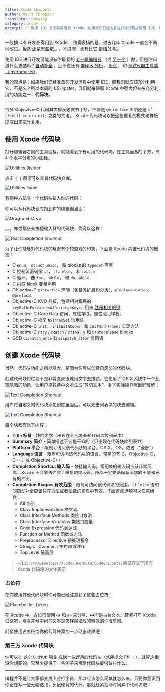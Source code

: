 ```yaml
---
title: Xcode Snippets
author: Mattt Thompson
translator: GWesley
category: Xcode
excerpt: "一般搞 iOS 开发都得用到 Xcode。如果我们已经准备在开发流程中使用 IDE，那我们就应该充分利用它，不是么？所以本周的 NSHipster，我们就来聊聊 Xcode 中强大但未被充分利用的功能之一：**代码块**。"
---
```


一般搞 iOS 开发都得用到 Xcode。 值得表扬的是，过去几年 Xcode 一直在不断地改进。当然 [还是有些坑...](http://www.textfromxcode.com) ，不过嘿 - 还有比它 [更糟的](http://www.eclipse.org) 呢。

使用 IDE 进行开发可能没有你最爱的 [老一辈编辑器](http://en.wikipedia.org/wiki/Vim_(text_editor)) （或 [另一个](http://en.wikipedia.org/wiki/Emacs) ）酷。但是你知道什么更酷吗？[自动补全](http://www.textfromxcode.com/post/24542673087) 。且不说还有 [编译 & 分析](http://clang-analyzer.llvm.org/xcode.html)， [断点](https://developer.apple.com/library/ios/recipes/xcode_help-source_editor/Creating，Disabling，andDeletingBreakpoints/Creating，Disabling，andDeletingBreakpoints.html)， 和 [测试仪器工具集（Instruments）](https://developer.apple.com/library/ios/DOCUMENTATION/DeveloperTools/Conceptual/InstrumentsUserGuide/InstrumentsQuickStart/InstrumentsQuickStart.html)。


我的观点是：如果我们已经准备在开发流程中使用 IDE，那我们就应该充分利用它，不是么？所以本周的 NSHipster，我们就来聊聊 Xcode 中强大但未被充分利用的功能之一：**代码块**。

---

很多 Objective-C 代码其实都没必要去手写，不管是 `@interface` 声明还是 `if (!self) return nil;` 之类的咒语。 Xcode 代码块可以把这些重复的模式和样板提取出来进行复用。

## 使用 Xcode 代码块

打开编辑器右侧的工具面板，就能看到所有可用的代码块。在工具面板的下方，有 4 个水平分布的小图标。

![Utilities Divider](http://nshipster.s3.amazonaws.com/xcode-snippet-utilities-divider.png)

点击 `{ }` 图标可以查看代码块仓库。

![Utilities Panel](http://nshipster.s3.amazonaws.com/xcode-snippet-utilties-panel.png)

有两种方法将一个代码块插入你的代码：

你可以从代码块仓库拖到你的编辑器里面：

![Drag-and-Drop](http://nshipster.s3.amazonaws.com/xcode-snippet-drag-and-drop.gif)

。。。亦或那些有快捷输入码的代码块，你可以这样：

![Text Completion Shortcut](http://nshipster.s3.amazonaws.com/xcode-snippet-text-completion-shortcut.gif)

为了让你能够对代码块的用途有个较直观的印象，下面是 Xcode 内置代码块的概览：

- C `enum`， `struct` `union`， 和 blocks 的 `typedef` 声明 
- C 控制流语句像 `if`， `if`...`else`， 和 `switch`
- C 循环， 像 `for`， `while`， 和 `do`...`while`
- C 内联 block 变量声明
- Objective-C `@interface` 声明（包括类扩展和分类），`@implementation`， `@protocol` 
- Objective-C KVO 样板，包括相对模糊的 `keyPathsForValuesAffecting<Key>`，用来 [注册相关的键](https://developer.apple.com/library/ios/DOCUMENTATION/Cocoa/Conceptual/KeyValueObserving/Articles/KVODependentKeys.html)
- Objective-C Core Data 访问，属性存取，属性验证样板。
- Objective-C 枚举 [`NSIndexSet`](http://nshipster.com/nsindexset/) 惯用语
- Objective-C `init`， `initWithCoder:` 和 `initWithFrame:` 实现方法
- Objective-C `@try` / `@catch` / `@finally` 和 `@autorelease` blocks
- GCD `dispatch_once` 和 `dispatch_after` 惯用语

## 创建 Xcode 代码块

当然，代码块功能之所以强大，是因为你可以创建自定义的代码块。

创建代码块的过程不是非常直观很难用文字去描述。它使用了 OS X 系统中一个比较隐晦的功能，让用户拖拽选中文本生成“剪切文本”。看下实际操作就很好理解：

![Text Completion Shortcut](http://nshipster.s3.amazonaws.com/xcode-snippet-create.gif)

用户将自定义的代码块添加到库里面后，可以双击列表中的块去编辑。

![Text Completion Shortcut](http://nshipster.s3.amazonaws.com/xcode-snippet-editor.png)

每个块都有以下内容：

- **Title 标题** - 块的名字（出现在代码补全和代码块库列表中）
- **Summary 简介** - 简单描述下它是干嘛的（只出现在代码块库列表中）
- **Platform 平台** - 限制可访问该代码块的平台。OS X，iOS，或者（“全部”）
- **Language 语言** - 限制可访问该代码块的语言。常见的有 C，Objective-C，C++，或 Objective-C++
- **Completion Shortcut 输入码** - 快捷输入码。常用块的输入码应该非常简练。Xcode 不会警告冲突 / 重复的输入码，所以一定要确保新添加的不要和已有的冲突。
- **Completion Scopes 有效范围** - 限制可访问该代码块的范围。`if` / `else` 语句的自动补全应该只在方法或者函数的实现中有效。下面这些选项可以任意组合：
    - All 全部
    - Class Implementation 类实现
    - Class Interface Methods 类接口方法
    - Class Interface Variables 类接口变量
    - Code Expression 代码表达式
    - Function or Method 函数或方法
    - Preprocessor Directive 预处理指令
    - String or Comment 字符串或注释
    - Top Level 最高层

> `~/Library/Developer/Xcode/UserData/CodeSnippets/`目录存放了所有 Xcode 代码段的文件表示

### 占位符

在你使用其他代码块时你可能已经注意到了这些占位符：

![Placeholder Token](http://nshipster.s3.amazonaws.com/xcode-snippet-token.png)

在 Xcode 中，占位符使用 `<#` 和 `#>` 来分隔，中间是占位文本。赶紧打开 Xcode 试试吧，看看井号中间的文本是怎样魔法般的转换到你眼前的。

赶紧使用占位符给你的代码块添加一点动态效果吧！

### 第三方 Xcode 代码块

你可以在 [这个 GitHub 项目](https://github.com/mattt/Xcode-Snippets) 找到一些好用的代码块（欢迎提交 PR ！）。就算这里没你想要的，它至少提供了一些例子来展示代码块能够做些什么。

---

编程并不是让大家都变成专业打字员，所以应该怎么简单就怎么来。只要你意识到你正在写一些无聊透顶，死记硬背的代码，那就赶紧抽点时间弄个代码块吧！
